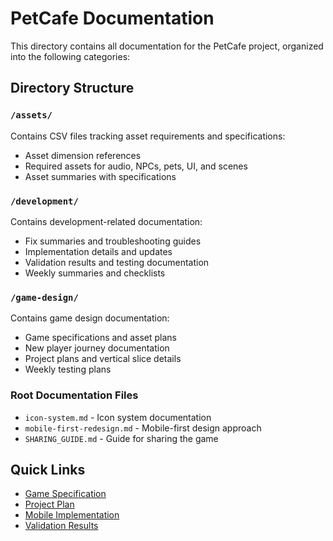# PetCafe Documentation

This directory contains all documentation for the PetCafe project, organized into the following categories:

## Directory Structure

### `/assets/`
Contains CSV files tracking asset requirements and specifications:
- Asset dimension references
- Required assets for audio, NPCs, pets, UI, and scenes
- Asset summaries with specifications

### `/development/`
Contains development-related documentation:
- Fix summaries and troubleshooting guides
- Implementation details and updates
- Validation results and testing documentation
- Weekly summaries and checklists

### `/game-design/`
Contains game design documentation:
- Game specifications and asset plans
- New player journey documentation
- Project plans and vertical slice details
- Weekly testing plans

### Root Documentation Files
- `icon-system.md` - Icon system documentation
- `mobile-first-redesign.md` - Mobile-first design approach
- `SHARING_GUIDE.md` - Guide for sharing the game

## Quick Links

- [Game Specification](game-design/PetCafe_GameSpec.md)
- [Project Plan](game-design/PetCafe_ProjectPlan_VerticalSlice.md)
- [Mobile Implementation](development/MOBILE_IMPLEMENTATION_COMPLETE.md)
- [Validation Results](development/VALIDATION_RESULTS.md)
